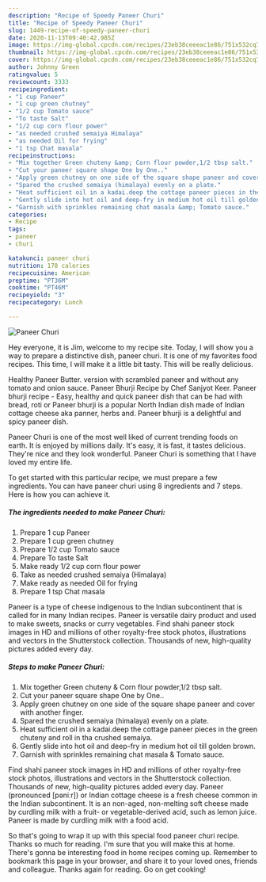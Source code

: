 ```yaml
---
description: "Recipe of Speedy Paneer Churi"
title: "Recipe of Speedy Paneer Churi"
slug: 1449-recipe-of-speedy-paneer-churi
date: 2020-11-13T09:40:42.985Z
image: https://img-global.cpcdn.com/recipes/23eb38ceeeac1e86/751x532cq70/paneer-churi-recipe-main-photo.jpg
thumbnail: https://img-global.cpcdn.com/recipes/23eb38ceeeac1e86/751x532cq70/paneer-churi-recipe-main-photo.jpg
cover: https://img-global.cpcdn.com/recipes/23eb38ceeeac1e86/751x532cq70/paneer-churi-recipe-main-photo.jpg
author: Johnny Green
ratingvalue: 5
reviewcount: 3333
recipeingredient:
- "1 cup Paneer"
- "1 cup green chutney"
- "1/2 cup Tomato sauce"
- "To taste Salt"
- "1/2 cup corn flour power"
- "as needed crushed semaiya Himalaya"
- "as needed Oil for frying"
- "1 tsp Chat masala"
recipeinstructions:
- "Mix together Green chuteny &amp; Corn flour powder,1/2 tbsp salt."
- "Cut your paneer square shape One by One.."
- "Apply green chutney on one side of the square shape paneer and cover with another finger."
- "Spared the crushed semaiya (himalaya) evenly on a plate."
- "Heat sufficient oil in a kadai.deep the cottage paneer pieces in the green chuteny and roll in tha crushed semaiya."
- "Gently slide into hot oil and deep-fry in medium hot oil till golden brown."
- "Garnish with sprinkles remaining chat masala &amp; Tomato sauce."
categories:
- Recipe
tags:
- paneer
- churi

katakunci: paneer churi 
nutrition: 178 calories
recipecuisine: American
preptime: "PT36M"
cooktime: "PT46M"
recipeyield: "3"
recipecategory: Lunch

---
```



![Paneer Churi](https://img-global.cpcdn.com/recipes/23eb38ceeeac1e86/751x532cq70/paneer-churi-recipe-main-photo.jpg)

Hey everyone, it is Jim, welcome to my recipe site. Today, I will show you a way to prepare a distinctive dish, paneer churi. It is one of my favorites food recipes. This time, I will make it a little bit tasty. This will be really delicious.

Healthy Paneer Butter. version with scrambled paneer and without any tomato and onion sauce. Paneer Bhurji Recipe by Chef Sanjyot Keer. Paneer bhurji recipe - Easy, healthy and quick paneer dish that can be had with bread, roti or Paneer bhurji is a popular North Indian dish made of Indian cottage cheese aka panner, herbs and. Paneer bhurji is a delightful and spicy paneer dish.

Paneer Churi is one of the most well liked of current trending foods on earth. It is enjoyed by millions daily. It's easy, it is fast, it tastes delicious. They're nice and they look wonderful. Paneer Churi is something that I have loved my entire life.


To get started with this particular recipe, we must prepare a few ingredients. You can have paneer churi using 8 ingredients and 7 steps. Here is how you can achieve it.

<!--inarticleads1-->

##### The ingredients needed to make Paneer Churi:

1. Prepare 1 cup Paneer
1. Prepare 1 cup green chutney
1. Prepare 1/2 cup Tomato sauce
1. Prepare To taste Salt
1. Make ready 1/2 cup corn flour power
1. Take as needed crushed semaiya (Himalaya)
1. Make ready as needed Oil for frying
1. Prepare 1 tsp Chat masala


Paneer is a type of cheese indigenous to the Indian subcontinent that is called for in many Indian recipes. Paneer is versatile dairy product and used to make sweets, snacks or curry vegetables. Find shahi paneer stock images in HD and millions of other royalty-free stock photos, illustrations and vectors in the Shutterstock collection. Thousands of new, high-quality pictures added every day. 

<!--inarticleads2-->

##### Steps to make Paneer Churi:

1. Mix together Green chuteny &amp; Corn flour powder,1/2 tbsp salt.
1. Cut your paneer square shape One by One..
1. Apply green chutney on one side of the square shape paneer and cover with another finger.
1. Spared the crushed semaiya (himalaya) evenly on a plate.
1. Heat sufficient oil in a kadai.deep the cottage paneer pieces in the green chuteny and roll in tha crushed semaiya.
1. Gently slide into hot oil and deep-fry in medium hot oil till golden brown.
1. Garnish with sprinkles remaining chat masala &amp; Tomato sauce.


Find shahi paneer stock images in HD and millions of other royalty-free stock photos, illustrations and vectors in the Shutterstock collection. Thousands of new, high-quality pictures added every day. Paneer (pronounced [pəniːr]) or Indian cottage cheese is a fresh cheese common in the Indian subcontinent. It is an non-aged, non-melting soft cheese made by curdling milk with a fruit- or vegetable-derived acid, such as lemon juice. Paneer is made by curdling milk with a food acid. 

So that's going to wrap it up with this special food paneer churi recipe. Thanks so much for reading. I'm sure that you will make this at home. There's gonna be interesting food in home recipes coming up. Remember to bookmark this page in your browser, and share it to your loved ones, friends and colleague. Thanks again for reading. Go on get cooking!
